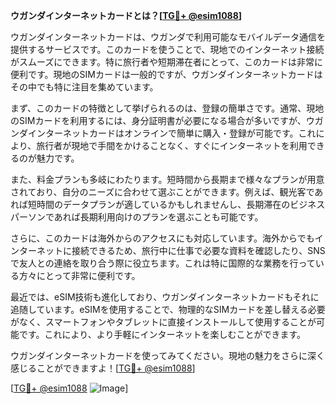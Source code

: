**ウガンダインターネットカードとは？[[TG💪+ @esim1088](https://t.me/s/esim1088)]**

ウガンダインターネットカードは、ウガンダで利用可能なモバイルデータ通信を提供するサービスです。このカードを使うことで、現地でのインターネット接続がスムーズにできます。特に旅行者や短期滞在者にとって、このカードは非常に便利です。現地のSIMカードは一般的ですが、ウガンダインターネットカードはその中でも特に注目を集めています。

まず、このカードの特徴として挙げられるのは、登録の簡単さです。通常、現地のSIMカードを利用するには、身分証明書が必要になる場合が多いですが、ウガンダインターネットカードはオンラインで簡単に購入・登録が可能です。これにより、旅行者が現地で手間をかけることなく、すぐにインターネットを利用できるのが魅力です。

また、料金プランも多岐にわたります。短時間から長期まで様々なプランが用意されており、自分のニーズに合わせて選ぶことができます。例えば、観光客であれば短時間のデータプランが適しているかもしれませんし、長期滞在のビジネスパーソンであれば長期利用向けのプランを選ぶことも可能です。

さらに、このカードは海外からのアクセスにも対応しています。海外からでもインターネットに接続できるため、旅行中に仕事で必要な資料を確認したり、SNSで友人との連絡を取り合う際に役立ちます。これは特に国際的な業務を行っている方々にとって非常に便利です。

最近では、eSIM技術も進化しており、ウガンダインターネットカードもそれに追随しています。eSIMを使用することで、物理的なSIMカードを差し替える必要がなく、スマートフォンやタブレットに直接インストールして使用することが可能です。これにより、より手軽にインターネットを楽しむことができます。

ウガンダインターネットカードを使ってみてください。現地の魅力をさらに深く感じることができますよ！[[TG💪+ @esim1088](https://t.me/s/esim1088)]

[[TG💪+ @esim1088](https://t.me/s/esim1088) ![Image](https://i.postimg.cc/Y0z9fWf4/image.png)]